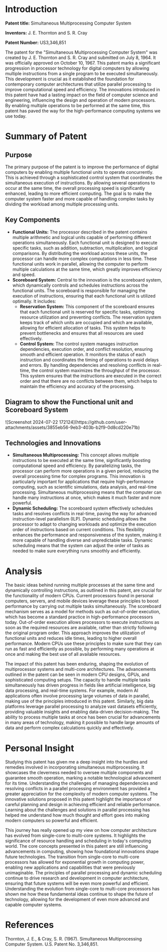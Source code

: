 <h1>Introduction</h1>
<p><strong>Patent title:</strong> Simultaneous Multiprocessing Computer System</p>
<p><strong>Inventors:</strong> J. E. Thornton and S. R. Cray</p>
<p><strong>Patent Number:</strong> US3,346,851</p>

<p>The patent for the "Simultaneous Multiprocessing Computer System" was created by J. E. Thornton and S. R. Cray and submitted on July 8, 1964. It was officially approved on October 10, 1967. This patent marks a significant progression in processor technology for digital computers by allowing multiple instructions from a single program to be executed simultaneously. This development is crucial as it established the foundation for contemporary computer architectures that utilize parallel processing to improve computational speed and efficiency. The innovations introduced in this patent have had a lasting impact on the field of computer science and engineering, influencing the design and operation of modern processors. By enabling multiple operations to be performed at the same time, this patent has paved the way for the high-performance computing systems we use today.</p>

<h1>Summary of Patent</h1>
<h2>Purpose</h2>
<p>The primary purpose of the patent is to improve the performance of digital computers by enabling multiple functional units to operate concurrently. This is achieved through a sophisticated control system that coordinates the simultaneous execution of instructions. By allowing several operations to occur at the same time, the overall processing speed is significantly enhanced, leading to more efficient computing. The goal is to make the computer system faster and more capable of handling complex tasks by dividing the workload among multiple processing units.</p>

<h2>Key Components</h2>
<ul>
  <li><strong>Functional Units:</strong> The processor described in the patent contains multiple arithmetic and logical units capable of performing different operations simultaneously. Each functional unit is designed to execute specific tasks, such as addition, subtraction, multiplication, and logical comparisons. By distributing the workload across these units, the processor can handle more complex computations in less time. These functional units work in parallel, allowing the computer to perform multiple calculations at the same time, which greatly improves efficiency and speed.</li>
  <li><strong>Scoreboard System:</strong> Central to the innovation is the scoreboard system, which dynamically controls and schedules instructions across the functional units. The scoreboard is responsible for managing the execution of instructions, ensuring that each functional unit is utilized optimally. It includes:
    <ul>
      <li><strong>Reservation System:</strong> This component of the scoreboard ensures that each functional unit is reserved for specific tasks, optimizing resource utilization and preventing conflicts. The reservation system keeps track of which units are occupied and which are available, allowing for efficient allocation of tasks. This system helps to prevent bottlenecks and ensures that all resources are used effectively.</li>
      <li><strong>Control System:</strong> The control system manages instruction dependencies, execution order, and conflict resolution, ensuring smooth and efficient operation. It monitors the status of each instruction and coordinates the timing of operations to avoid delays and errors. By handling dependencies and resolving conflicts in real-time, the control system maximizes the throughput of the processor. This system ensures that the instructions are executed in the correct order and that there are no conflicts between them, which helps to maintain the efficiency and accuracy of the processing.</li>
    </ul>
  </li>
</ul>

<h2>Diagram to show the Functional unit and Scoreboard System</h2>
![Screenshot 2024-07-22 172124](https://github.com/user-attachments/assets/3855eb56-9eb3-403b-b2f9-0d8cd220e71b)
<h2>Technologies and Innovations</h2>
<ul>
  <li><strong>Simultaneous Multiprocessing:</strong> This concept allows multiple instructions to be executed at the same time, significantly boosting computational speed and efficiency. By parallelizing tasks, the processor can perform more operations in a given period, reducing the overall processing time for complex programs. This innovation is particularly important for applications that require high-performance computing, such as scientific simulations, data analysis, and real-time processing. Simultaneous multiprocessing means that the computer can handle many instructions at once, which makes it much faster and more powerful.</li>
  <li><strong>Dynamic Scheduling:</strong> The scoreboard system effectively schedules tasks and resolves conflicts in real-time, paving the way for advanced instruction-level parallelism (ILP). Dynamic scheduling allows the processor to adapt to changing workloads and optimize the execution order of instructions based on current conditions. This flexibility enhances the performance and responsiveness of the system, making it more capable of handling diverse and unpredictable tasks. Dynamic scheduling means that the system can adjust the order of tasks as needed to make sure everything runs smoothly and efficiently.</li>
</ul>

<h1>Analysis</h1>
<p>The basic ideas behind running multiple processes at the same time and dynamically controlling instructions, as outlined in this patent, are crucial for the functionality of modern CPUs. Current processors found in personal computers, servers, and mobile devices leverage these principles to boost performance by carrying out multiple tasks simultaneously. The scoreboard mechanism serves as a model for methods such as out-of-order execution, which has become a standard practice in high-performance processors today. Out-of-order execution allows processors to execute instructions as soon as the required resources are available, rather than strictly following the original program order. This approach improves the utilization of functional units and reduces idle times, leading to higher overall performance. Modern CPUs use these principles to make sure that they can run as fast and efficiently as possible, by performing many operations at once and making the best use of all available resources.</p>

<p>The impact of this patent has been enduring, shaping the evolution of multiprocessor systems and multi-core architectures. The advancements outlined in the patent can be seen in modern CPU designs, GPUs, and sophisticated computing setups. The capacity to handle multiple tasks simultaneously has driven progress in fields like artificial intelligence, big data processing, and real-time systems. For example, modern AI applications often involve processing large volumes of data in parallel, making use of the principles introduced in this patent. Similarly, big data platforms leverage parallel processing to analyze vast datasets efficiently, providing valuable insights and enabling data-driven decision-making. The ability to process multiple tasks at once has been crucial for advancements in many areas of technology, making it possible to handle large amounts of data and perform complex calculations quickly and effectively.</p>

<h1>Personal Insight</h1>
<p>Studying this patent has given me a deep insight into the hurdles and remedies involved in incorporating simultaneous multiprocessing. It showcases the cleverness needed to oversee multiple components and guarantee smooth operation, marking a notable technological advancement for its time. Understanding the challenges of managing dependencies and resolving conflicts in a parallel processing environment has provided a greater appreciation for the complexity of modern computer systems. The innovative solutions proposed in this patent highlight the importance of careful planning and design in achieving efficient and reliable performance. Learning about the challenges and solutions in parallel processing has helped me understand how much thought and effort goes into making modern computers so powerful and efficient.</p>

<p>This journey has really opened up my view on how computer architecture has evolved from single-core to multi-core systems. It highlights the significance of resource handling and scheduling in today's computing world. The core concepts presented in this patent are still influencing advancements in computing, showing how foundational innovations shape future technologies. The transition from single-core to multi-core processors has allowed for exponential growth in computing power, enabling new applications and capabilities that were previously unimaginable. The principles of parallel processing and dynamic scheduling continue to drive research and development in computer architecture, ensuring that future systems will be even more powerful and efficient. Understanding the evolution from single-core to multi-core processors has shown me how these fundamental ideas continue to shape the future of technology, allowing for the development of even more advanced and capable computer systems.</p>

<h1>References</h1>
<p>Thornton, J. E., & Cray, S. R. (1967). Simultaneous Multiprocessing Computer System. U.S. Patent No. 3,346,851.</p>

